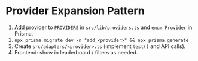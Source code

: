 # Provider Expansion Pattern

1. Add provider to `PROVIDERS` in `src/lib/providers.ts` and `enum Provider` in Prisma.
2. `npx prisma migrate dev -n "add_<provider>" && npx prisma generate`
3. Create `src/adapters/<provider>.ts` (implement `test()` and API calls).
4. Frontend: show in leaderboard / filters as needed.
